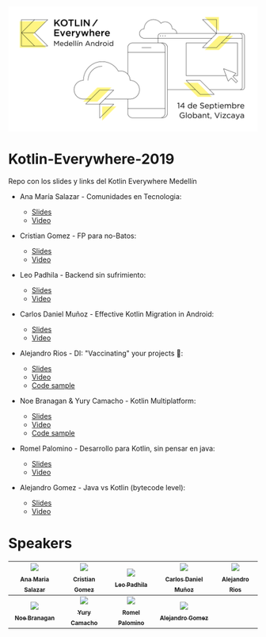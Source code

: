 <p align="center"><img src="resources/KE_post.png" align="middle" width="550"></p> 

# Kotlin-Everywhere-2019
Repo con los slides y links del Kotlin Everywhere Medellín

- Ana María Salazar - Comunidades en Tecnologia:
	- [Slides]() 
	- [Video](https://www.youtube.com/watch?v=3OXoqnB1hXc&t=7s) 

- Cristian Gomez - FP para no-Batos:
	- [Slides]() 
	- [Video](https://www.youtube.com/watch?v=Fy35l0ACD2Y)

- Leo Padhila - Backend sin sufrimiento:
	- [Slides]() 
	- [Video](https://www.youtube.com/watch?v=3RWwTWPjRrg) 

- Carlos Daniel Muñoz - Effective Kotlin Migration in Android:
	- [Slides]()
	- [Video](https://www.youtube.com/watch?v=puQ0QOgEAh4)

- Alejandro Rios - DI: "Vaccinating" your projects 💉:
	- [Slides](https://docs.google.com/presentation/d/1bGfz8ly67E8FufCn1btlJlN_8KHt_JWNgKkxYRAs0u4/edit?usp=sharing) 
	- [Video](https://www.youtube.com/watch?v=DpKxz-_b2rg) 
	- [Code sample](https://github.com/alejandro-rios/Hello-DI) 

- Noe Branagan & Yury Camacho - Kotlin Multiplatform:
	- [Slides]()
	- [Video](https://www.youtube.com/watch?v=LneMhw-b7GU&t=165s)
	- [Code sample](https://github.com/camachoyury/KMultiWeather) 

- Romel Palomino - Desarrollo para Kotlin, sin pensar en java:
	- [Slides]()
	- [Video](https://www.youtube.com/watch?v=97z2PaH4qYE) 

- Alejandro Gomez - Java vs Kotlin (bytecode level):
	- [Slides]() 
	- [Video](https://www.youtube.com/watch?v=DSH51FLNObE) 
	
# Speakers

| [<img src="https://www.rutanmedellin.org/media/zoo/images/Ana-Salazar_2629f62cdab86602b3cea675c23cf17d.jpg" width="80px;"/><br /><sub><b>Ana Maria Salazar</b></sub>]()<br /> | [<img src="https://avatars3.githubusercontent.com/iyubinest" width="80px;"/><br /><sub><b>Cristian Gomez</b></sub>](https://github.com/iyubinest)<br /> | [<img src="https://avatars3.githubusercontent.com/leodouglas" width="80px;"/><br /><sub><b>Leo Padhila</b></sub>](http://ldpadilha.com)<br /> | [<img src="https://avatars3.githubusercontent.com/cdmunoz" width="80px;"/><br /><sub><b>Carlos Daniel Muñoz</b></sub>](https://github.com/cdmunoz)<br /> |  [<img src="https://avatars3.githubusercontent.com/alejandro-rios" width="80px;"/><br /><sub><b>Alejandro Rios</b></sub>](https://github.com/alejandro-rios)<br /> |
|:-:|:-:|:-:|:-:|:--:|
| [<img src="https://miro.medium.com/max/3150/1*F4TrhLRTC_powhqCH3EoBw.jpeg" width="80px;"/><br /><sub><b>Noe Branagan</b></sub>](https://twitter.com/noebranagan)<br /> | [<img src="https://avatars3.githubusercontent.com/camachoyury" width="80px;"/><br /><sub><b>Yury Camacho</b></sub>](https://github.com/camachoyury)<br /> | [<img src="https://media-exp1.licdn.com/dms/image/C5103AQHMdsK23WLhjw/profile-displayphoto-shrink_200_200/0?e=1591833600&v=beta&t=kZ1Kc7RriVp8g0hZ2GXyHI45Nxieu1senhjfQeQAvkM" width="80px;"/><br /><sub><b>Romel Palomino</b></sub>](https://github.com/aldajo92)<br /> | [<img src="https://avatars3.githubusercontent.com/aldajo92" width="80px;"/><br /><sub><b>Alejandro Gomez</b></sub>](https://github.com/aldajo92)<br /> |  |
